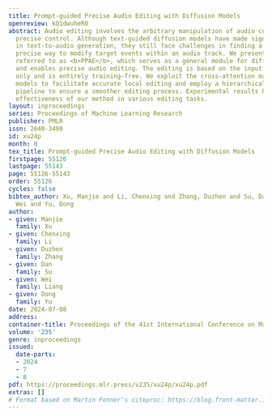 ```yaml
---
title: Prompt-guided Precise Audio Editing with Diffusion Models
openreview: kQ1dwuheR0
abstract: Audio editing involves the arbitrary manipulation of audio content through
  precise control. Although text-guided diffusion models have made significant advancements
  in text-to-audio generation, they still face challenges in finding a flexible and
  precise way to modify target events within an audio track. We present a novel approach,
  referred to as <b>PPAE</b>, which serves as a general module for diffusion models
  and enables precise audio editing. The editing is based on the input textual prompt
  only and is entirely training-free. We exploit the cross-attention maps of diffusion
  models to facilitate accurate local editing and employ a hierarchical local-global
  pipeline to ensure a smoother editing process. Experimental results highlight the
  effectiveness of our method in various editing tasks.
layout: inproceedings
series: Proceedings of Machine Learning Research
publisher: PMLR
issn: 2640-3498
id: xu24p
month: 0
tex_title: Prompt-guided Precise Audio Editing with Diffusion Models
firstpage: 55126
lastpage: 55143
page: 55126-55143
order: 55126
cycles: false
bibtex_author: Xu, Manjie and Li, Chenxing and Zhang, Duzhen and Su, Dan and Liang,
  Wei and Yu, Dong
author:
- given: Manjie
  family: Xu
- given: Chenxing
  family: Li
- given: Duzhen
  family: Zhang
- given: Dan
  family: Su
- given: Wei
  family: Liang
- given: Dong
  family: Yu
date: 2024-07-08
address:
container-title: Proceedings of the 41st International Conference on Machine Learning
volume: '235'
genre: inproceedings
issued:
  date-parts:
  - 2024
  - 7
  - 8
pdf: https://proceedings.mlr.press/v235/xu24p/xu24p.pdf
extras: []
# Format based on Martin Fenner's citeproc: https://blog.front-matter.io/posts/citeproc-yaml-for-bibliographies/
---
```

